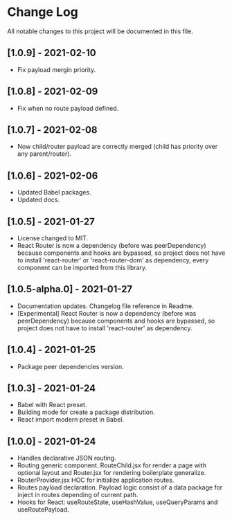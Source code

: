 # Change Log

All notable changes to this project will be documented in this file.

## [1.0.9] - 2021-02-10
-   Fix payload mergin priority.

## [1.0.8] - 2021-02-09
-   Fix when no route payload defined.

## [1.0.7] - 2021-02-08
-   Now child/router payload are correctly merged (child has priority over any parent/router).

## [1.0.6] - 2021-02-06
-   Updated Babel packages.
-   Updated docs.

## [1.0.5] - 2021-01-27
-   License changed to MIT.
-   React Router is now a dependency (before was peerDependency) because components and hooks are bypassed, so project does not have to install 'react-router' or 'react-router-dom' as dependency, every component can be imported from this library.

## [1.0.5-alpha.0] - 2021-01-27
-   Documentation updates. Changelog file reference in Readme.
-   [Experimental] React Router is now a dependency (before was peerDependency) because components and hooks are bypassed, so project does not have to install 'react-router' as dependency.

## [1.0.4] - 2021-01-25
-   Package peer dependencies version.

## [1.0.3] - 2021-01-24
-   Babel with React preset.
-   Building mode for create a package distribution.
-   React import modern preset in Babel.

## [1.0.0] - 2021-01-24
-   Handles declarative JSON routing.
-   Routing generic component. RouteChild.jsx for render a page with optional
    layout and Router.jsx for rendering boilerplate generalize.
-   RouterProvider.jsx HOC for initialize application routes.
-   Routes payload declaration. Payload logic consist of a data package
    for inject in routes depending of current path.
-   Hooks for React: useRouteState, useHashValue, useQueryParams and
    useRoutePayload.
